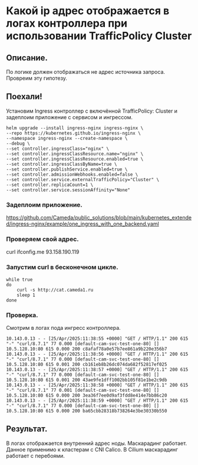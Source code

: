 # Какой ip адрес отображается в логах контроллера при использовании TrafficPolicy Cluster

## Описание.
По логике должен отображаться не адрес источника запроса. Провреим эту гипотезу.

## Поехали!
Установим Ingress контроллер c включённой TrafficPolicy: Cluster и задеплоим приложение с сервисом и ингрессом.
```
helm upgrade --install ingress-nginx ingress-nginx \
--repo https://kubernetes.github.io/ingress-nginx \
--namespace ingress-nginx --create-namespace \
--debug \
--set controller.ingressClass="nginx" \
--set controller.ingressClassResource.name="nginx" \
--set controller.ingressClassResource.enabled=true \
--set controller.ingressClassByName=true \
--set controller.publishService.enabled=true \
--set controller.admissionWebhooks.enabled=false \
--set controller.service.externalTrafficPolicy="Cluster" \
--set controller.replicaCount=1 \
--set controller.service.sessionAffinity="None"
```

### Задеплоим приложение.
https://github.com/Cameda/public_solutions/blob/main/kubernetes_extended/ingress-nginx/example/one_ingress_with_one_backend.yaml

### Проверяем свой адрес.
curl ifconfig.me
93.158.190.119

### Запустим curl в бесконечном цикле.
```
while true
do
    curl -s http://cat.cameda1.ru
    sleep 1
done
```

### Проверка.
Смотрим в логах пода ингресс контроллера.
```
10.143.0.13 - - [25/Apr/2025:11:38:55 +0000] "GET / HTTP/1.1" 200 615 "-" "curl/8.7.1" 77 0.000 [default-cam-svc-test-one-80] [] 10.5.128.10:80 615 0.000 200 c8afaf78a0e57b7ee861a9b220e356b7
10.143.0.13 - - [25/Apr/2025:11:38:56 +0000] "GET / HTTP/1.1" 200 615 "-" "curl/8.7.1" 77 0.000 [default-cam-svc-test-one-80] [] 10.5.128.10:80 615 0.001 200 cb161eb8b26dc074da682f52817ef025
10.143.0.13 - - [25/Apr/2025:11:38:57 +0000] "GET / HTTP/1.1" 200 615 "-" "curl/8.7.1" 77 0.000 [default-cam-svc-test-one-80] [] 10.5.128.10:80 615 0.001 200 43ae9fe1dff1002bb105f81e1be2c9db
10.143.0.13 - - [25/Apr/2025:11:38:58 +0000] "GET / HTTP/1.1" 200 615 "-" "curl/8.7.1" 77 0.001 [default-cam-svc-test-one-80] [] 10.5.128.10:80 615 0.000 200 3ea36f7ee0d9af3fdd8e414e7bb86c20
10.143.0.13 - - [25/Apr/2025:11:38:59 +0000] "GET / HTTP/1.1" 200 615 "-" "curl/8.7.1" 77 0.000 [default-cam-svc-test-one-80] [] 10.5.128.10:80 615 0.000 200 ba65cbb28318b738264e3be30330b550
```

## Результат.
В логах отображается внутренний адрес ноды. Маскарадинг работает. 
Данное применимо к кластерам с CNI Calico. В Cilium маскарадинг работает с перебоями.
